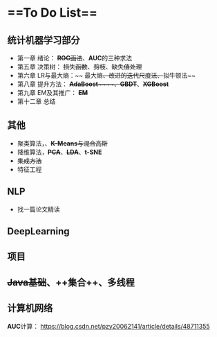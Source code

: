 # ==To Do List==

## 统计机器学习部分
- 第一章 绪论： ~~**ROC**画法~~、**AUC**的三种求法
- 第五章 决策树： ~~损失函数~~、~~剪枝~~、~~缺失值处理~~
- 第六章 LR与最大熵：~~ 最大熵~~、改进的迭代尺度法、~~拟牛顿法~~
- 第八章 提升方法： ~~**AdaBoost**~~~~、**GBDT**~~、**~~XGBoost~~**
- 第九章 EM及其推广： ~~**EM**~~
- 第十二章 总结

## 其他
- 聚类算法，、~~**K-Means**与混合高斯~~
- 降维算法，**~~PCA~~**、~~**LDA**~~、**t-SNE**
- ~~集成方法~~
- 特征工程

## NLP
- 找一篇论文精读
## DeepLearning

## 项目

## ~~Java基础~~、++集合++、多线程

## 计算机网络

**AUC**计算： https://blog.csdn.net/pzy20062141/article/details/48711355